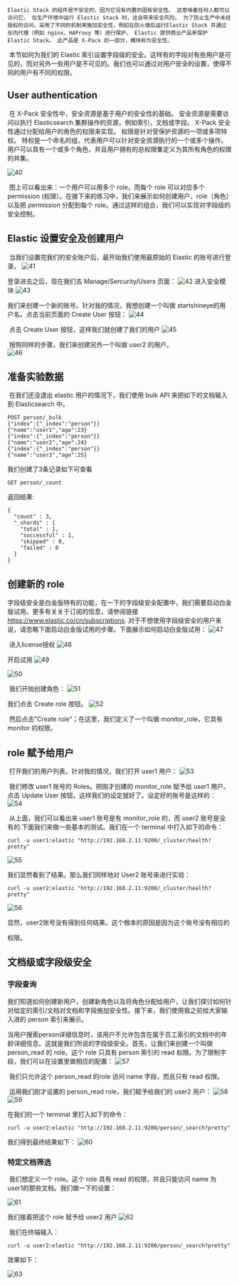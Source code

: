     Elastic Stack 的组件是不安全的，因为它没有内置的固有安全性。 这意味着任何人都可以访问它。 在生产环境中运行 Elastic Stack 时，这会带来安全风险。 为了防止生产中未经授权的访问，采用了不同的机制来施加安全性，例如在防火墙后运行Elastic Stack 并通过反向代理（例如 nginx，HAProxy 等）进行保护。 Elastic 提供商业产品来保护 Elastic Stack。 此产品是 X-Pack 的一部分，模块称为安全性。

​    本节如何为我们的 Elastic 索引设置字段级的安全。这样有的字段对有些用户是可见的，而对另外一些用户是不可见的。我们也可以通过对用户安全的设置，使得不同的用户有不同的权限。  

## User authentication

​     在 X-Pack 安全性中，安全资源是基于用户的安全性的基础。 安全资源是需要访问以执行 Elasticsearch 集群操作的资源，例如索引，文档或字段。 X-Pack 安全性通过分配给用户的角色的权限来实现。 权限是针对受保护资源的一项或多项特权。 特权是一个命名的组，代表用户可以针对安全资源执行的一个或多个操作。 用户可以具有一个或多个角色，并且用户拥有的总权限集定义为其所有角色的权限的并集。

  ![40](../../image/40.png)

​       图上可以看出来：一个用户可以用多个 role，而每个 role 可以对应多个permission (权限）。在接下来的练习中，我们来展示如何创建用户，role（角色）以及把 permission 分配到每个 role。通过这样的组合，我们可以实现对字段级的安全控制。



## Elastic 设置安全及创建用户

​     当我们设置完我们的安全账户后，最开始我们使用最原始的 Elastic 的账号进行登录。
  ![41](../../image/41.png)

登录进去之后，现在我们去 Manage/Sercurity/Users 页面：
 ![42](../../image/42.png)
 进入安全模块
 ![43](../../image/43.png)

我们来创建一个新的账号。针对我的情况，我想创建一个叫做 startshineye的用户名。点击当前页面的 Create User 按钮：
   ![44](../../image/44.png)  

​      点击 Create User 按钮，这样我们就创建了我们的用户
  ![45](../../image/45.png)   

​    按照同样的步骤，我们来创建另外一个叫做 user2 的用户。  
  ![46](../../image/46.png)   

 

## 准备实验数据

​      在我们还没退出 elastic 用户的情况下，我们使用 bulk API 来把如下的文档输入到 Elasticsearch 中。

```shell
POST person/_bulk
{"index":{"_index":"person"}}
{"name":"user1","age":23}
{"index":{"_index":"person"}}
{"name":"user2","age":24}
{"index":{"_index":"person"}}
{"name":"user3","age":25}
```

 我们创建了3条记录如下可查看

```shell
GET person/_count
```

返回结果:

```shell
{
  "count" : 3,
  "_shards" : {
    "total" : 1,
    "successful" : 1,
    "skipped" : 0,
    "failed" : 0
  }
}
```



## 创建新的 role

​     字段级安全是白金版特有的功能，在一下的字段级安全配置中，我们需要启动白金版试用。更多有关关于订阅的信息，请参阅链接 https://www.elastic.co/cn/subscriptions. 对于不想使用字段级安全的用户来说，请忽略下面启动白金版试用的步骤。下面展示如何启动白金版试用：
  ![47](../../image/47.png)  

​     进入license授权
  ![48](../../image/48.png)  

  开启试用
   ![49](../../image/49.png) 

   ![50](../../image/50.png) 

​    我们开始创建角色：
  ![51](../../image/51.png) 

  我们点击 Create role 按钮。
   ![52](../../image/52.png) 

​     然后点击"Create role"；在这里，我们定义了一个叫做 monitor_role，它具有 monitor 的权限。



## role 赋予给用户

​    打开我们的用户列表。针对我的情况，我们打开 user1 用户： 
   ![53](../../image/53.png) 

 

​      我们修改 user1 账号的 Roles。把刚才创建的 monitor_role 赋予给 user1 用户。点击 Update User 按钮。这样我们的设定就好了。设定好的账号是这样的：
   ![54](../../image/54.png) 

​     从上面，我们可以看出来 user1 账号是有 monitor_role 的，而 user2 账号是没有的.下面我们来做一些基本的测试。我们在一个 terminal 中打入如下的命令：

```shell
curl -u user1:elastic "http://192.168.2.11:9200/_cluster/health?pretty"
```
   ![55](../../image/55.png) 

   

   我们显然看到了结果。那么我们同样地对 User2 账号来进行实验：

```shell
curl -u user2:elastic "http://192.168.2.11:9200/_cluster/health?pretty"
```

  ![56](../../image/56.png) 

​      显然，user2账号没有得到任何结果。这个根本的原因是因为这个账号没有相应的 

权限。



## 文档级或字段级安全

###   字段查询

​     我们知道如何创建新用户，创建新角色以及将角色分配给用户，让我们探讨如何针对给定的索引/文档对文档和字段施加安全性。接下来，我们使用我之前给大家输入进的 person 索引来展示。

   当用户搜索person详细信息时，该用户不允许包含在属于员工索引的文档中的年龄详细信息。这就是我们所说的字段级安全。首先，让我们来创建一个叫做 person_read 的 role。这个 role 只具有 person 索引的 read 权限。为了限制字段，我们可以在设置里做相应的配置：
  ![57](../../image/57.png) 

​      我们只允许这个 person_read 的role 访问 name 字段，而且只有 read 权限。

​     运用我们刚才设置的 person_read role，我们赋予给我们的 user2 用户：
  ![58](../../image/58.png) 
​    ![59](../../image/59.png) 

在我们的一个 terminal 里打入如下的命令：

```shell
curl -u user2:elastic "http://192.168.2.11:9200/person/_search?pretty"
```
  我们得到最终结果如下：
     ![60](../../image/60.png) 
     

### 特定文档筛选

​     我们想定义一个 role。这个 role 具有 read 的权限，并且只能访问 name 为 user1的那些文档。我们做一下的设置：

   ![61](../../image/61.png) 

  我们接着把这个 role 赋予给 user2 用户
 ![62](../../image/62.png)  

​    我们在终端输入：

```shell
curl -u user2:elastic "http://192.168.2.11:9200/person/_search?pretty"
```

  效果如下：

![63](../../image/63.png)  

